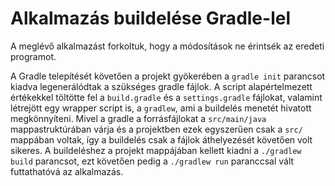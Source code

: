 # Alkalmazás buildelése Gradle-lel

A meglévő alkalmazást forkoltuk, hogy a módosítások ne érintsék az eredeti programot.

A Gradle telepítését követően a projekt gyökerében a `gradle init` parancsot kiadva legenerálódtak a szükséges gradle fájlok.
A script alapértelmezett értékekkel töltötte fel a `build.gradle` és a `settings.gradle` fájlokat, valamint létrejött egy 
wrapper script is, a `gradlew`, ami a buildelés menetét hivatott megkönnyíteni. Mivel a gradle a forrásfájlokat a `src/main/java`
mappastruktúrában várja és a projektben ezek egyszerűen csak a `src/` mappában voltak, így a buildelés 
csak a fájlok áthelyezését követően volt sikeres. A buildeléshez a projekt mappájában 
kellett kiadni a `./gradlew build` parancsot, ezt követően pedig a `./gradlew run` paranccsal vált futtathatóvá az alkalmazás.